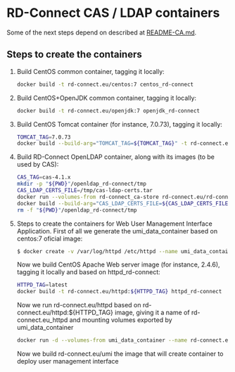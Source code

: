 RD-Connect CAS / LDAP containers
================================

Some of the next steps depend on described at [README-CA.md](README-CA.md).

Steps to create the containers
--------------------------------

1. Build CentOS common container, tagging it locally:

	```bash
	docker build -t rd-connect.eu/centos:7 centos_rd-connect
	```

2. Build CentOS+OpenJDK common container, tagging it locally:

	```bash
	docker build -t rd-connect.eu/openjdk:7 openjdk_rd-connect
	```

3. Build CentOS Tomcat container (for instance, 7.0.73), tagging it locally:

	```bash
	TOMCAT_TAG=7.0.73
	docker build --build-arg="TOMCAT_TAG=${TOMCAT_TAG}" -t rd-connect.eu/tomcat:${TOMCAT_TAG} -t rd-connect.eu/tomcat:7 tomcat_rd-connect
	```

4. Build RD-Connect OpenLDAP container, along with its images (to be used by CAS):

	```bash
	CAS_TAG=cas-4.1.x
	mkdir -p "${PWD}"/openldap_rd-connect/tmp
	CAS_LDAP_CERTS_FILE=/tmp/cas-ldap-certs.tar
	docker run --volumes-from rd-connect_ca-store rd-connect.eu/rd-connect_ca cas-ldap > "${PWD}"/openldap_rd-connect/"${CAS_LDAP_CERTS_FILE}"
	docker build --build-arg="CAS_LDAP_CERTS_FILE=${CAS_LDAP_CERTS_FILE}" --build-arg="CASBRANCH=${CAS_TAG}" -t rd-connect.eu/cas-ldap:${CAS_TAG} openldap_rd-connect
	rm -f "${PWD}"/openldap_rd-connect/tmp
	```

3. Steps to create the containers for Web User Management Interface Application.
	First of all we generate the umi_data_container based on centos:7 oficial image:
	
	```bash
	$ docker create -v /var/log/httpd /etc/httpd --name umi_data_container centos:7 /bin/true
	```
	
	Now we build CentOS Apache Web server image (for instance, 2.4.6), tagging it locally and based on httpd_rd-connect:

	```bash
	HTTPD_TAG=latest
	docker build -t rd-connect.eu/httpd:${HTTPD_TAG} httpd_rd-connect
	```
	
	Now we run rd-connect.eu/httpd based on rd-connect.eu/httpd:${HTTPD_TAG} image, giving it a name of rd-connect.eu_httpd and mounting volumes exported by umi_data_container
	```bash
	docker run -d --volumes-from umi_data_container --name rd-connect.eu_httpd rd-connect.eu/httpd:${HTTPD_TAG}
	```
	
	Now we build rd-connect.eu/umi the image that will create container to deploy user management interface
	
